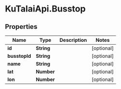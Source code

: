 # KuTalaiApi.Busstop

## Properties

Name | Type | Description | Notes
------------ | ------------- | ------------- | -------------
**id** | **String** |  | [optional] 
**busstopId** | **String** |  | [optional] 
**name** | **String** |  | [optional] 
**lat** | **Number** |  | [optional] 
**lon** | **Number** |  | [optional] 


